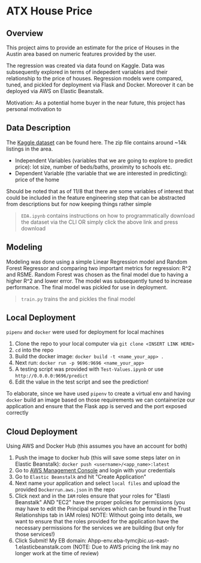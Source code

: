 # ATX House Price

## Overview 
This project aims to provide an estimate for the price of Houses in the Austin area based on numeric features provided by the user. 

The regression was created via data found on Kaggle. Data was subsequently explored in terms of indepedent variables and their relationship to the price of houses. Regression models were compared, tuned, and pickled for deployment via Flask and Docker. Moreover it can be deployed via AWS on Elastic Beanstalk. 

Motivation: As a potential home buyer in the near future, this project has personal motivation to 

## Data Description 
The [Kaggle dataset](https://www.kaggle.com/datasets/ericpierce/austinhousingprices) can be found here. The zip file contains around ~14k listings in the area. 
- Independent Variables (variables that we are going to explore to predict price): lot size, number of beds/baths, proximity to schools etc.
- Dependent Variable (the variable that we are interested in predicting): price of the home

Should be noted that as of 11/8 that there are some variables of interest that could be included in the feature engineering step that can be abstracted from descriptions but for now keeping things rather simple

> `EDA.ipynb` contains instructions on how to programmatically download the dataset via the CLI OR simply click the above link and press download

## Modeling
Modeling was done using a simple Linear Regression model and Random Forest Regressor and comparing two important metrics for regression: R^2 and RSME. Random Forest was chosen as the final model due to having a higher R^2 and lower error. The model was subsequently tuned to increase performance. The final model was pickled for use in deployment.

> `train.py` trains the and pickles the final model

## Local Deployment

`pipenv` and `docker` were used for deployment for local machines

1) Clone the repo to your local computer via `git clone <INSERT LINK HERE>`
2) `cd` into the repo
3) Build the docker image: `docker build -t <name_your_app> .`
4) Next run: `docker run -p 9696:9696 <name_your_app>`
5) A testing script was provided with `Test-Values.ipynb` or use `http://0.0.0.0:9696/predict`
6) Edit the value in the test script and see the prediction!

To elaborate, since we have used `pipenv` to create a virtual env and having `docker` build an image based on those requirements we can containerize our application and ensure that the Flask app is served and the port exposed correctly 

## Cloud Deployment

Using AWS and Docker Hub (this assumes you have an account for both) 

1) Push the image to docker hub (this will save some steps later on in Elastic Beanstalk): `docker push <username>/<app_name>:latest`
2) Go to [AWS Management Console](https://aws.amazon.com/console/) and login with your credentials
3) Go to `Elastic Beanstalk` and hit "Create Application"
4) Next name your application and select `local files` and upload the provided `Dockerrun.aws.json` in the repo
5) Click next and in the `IAM` roles ensure that your roles for "Elasti Beanstalk" AND "EC2" have the proper policies for permissions (you may have to edit the Principal services which can be found in the Trust Relationships tab in IAM roles) NOTE: Without going into details, we want to ensure that the roles provided for the application have the necessary permissions for the services we are building (but only for those services!)
6) Click Submit! My EB domain: Ahpp-env.eba-tymcjbic.us-east-1.elasticbeanstalk.com (NOTE: Due to AWS pricing the link may no longer work at the time of review)


